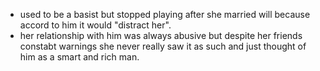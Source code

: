- used to be a basist but stopped playing after she married will because accord to him it would "distract her". 
- her relationship with him was always abusive but despite her friends constabt warnings she never really saw it as such and just thought of him as a smart and rich man.